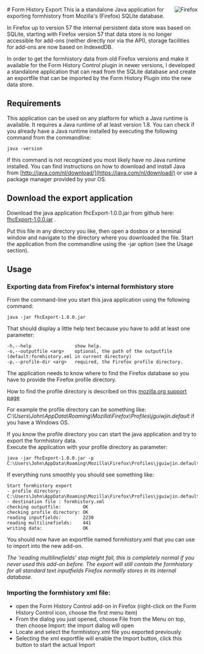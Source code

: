<img align="right" src="../img/firefox-logo.png" alt="Firefox" title="Firefox only">
# Form History Export
This ia a standalone Java application for exporting formhistory from Mozilla's (Firefox) SQLite database.

In Firefox up to version 57 the internal persistent data store was based on SQLite, starting with Firefox version 57 that
data store is no longer accessible for add-ons (neither directly nor via the API), storage facilities for add-ons are
now based on IndexedDB.

In order to get the formhistory data from old Firefox versions and make it available for the Form History Control plugin
in newer versions, I developed a standalone application that can read from the SQLite database and create an exportfile
that can be imported by the Form History Plugin into the new data store.


## Requirements
This application can be used on any platform for which a Java runtime is available. It requires a Java runtime of at least version 1.8.
You can check if you already have a Java runtime installed by executing the following command from the commandline:

    java -version

If this command is not recognized you most likely have no Java runtime installed.
You can find instructions on how to download and install Java from [http://java.com/nl/download/](https://java.com/nl/download/)
or use a package manager provided by your OS.

## Download the export application
Download the java application fhcExport-1.0.0.jar from github here: [fhcExport-1.0.0.jar](https://github.com/stephanmahieu/fhc-home/raw/master/downloads/fhcExport-1.0.0.jar) .

Put this file in any directory you like, then open a dosbox or a terminal window and navigate to the directory where you downloaded the file.
Start the application from the commandline using the -jar option (see the Usage section).

## Usage

### Exporting data from Firefox's internal formhistory store
From the command-line you start this java application using the following command:

    java -jar fhcExport-1.0.0.jar

That should display a little help text because you have to add at least one parameter:

    -h,--help                show help.
    -o,--outputfile <arg>    optional, the path of the outputfile (default:formhistory.xml in current directory)
    -p,--profile-dir <arg>   required, the Firefox profile directory.


The application needs to know where to find the Firefox database so you have to provide the Firefox profile directory.

How to find the profile directory is described on this [mozilla.org support page](https://support.mozilla.org/en-US/kb/profiles-where-firefox-stores-user-data)

For example the profile directory can be something like: _C:\Users\John\AppData\Roaming\Mozilla\Firefox\Profiles\jguiwjin.default_ if you have a Windows OS.

If you know the profile directory you can start the java application and try to export the formhistory data.  
Execute the application with your profile directory as parameter:

    java -jar fhcExport-1.0.0.jar -p C:\Users\John\AppData\Roaming\Mozilla\Firefox\Profiles\jguiwjin.default

If everything runs smoothly you should see something like:

    Start formhistory export
    - profile directory: C:\Users\John\AppData\Roaming\Mozilla\Firefox\Profiles\jguiwjin.default/
    - destination file : formhistory.xml
    checking outputfile:        OK
    checking profile directory: OK
    reading inputfields:        2230
    reading multilinefields:    441
    writing data:               OK

You should now have an exportfile named formhistory.xml that you can use to import into the new add-on.

_The 'reading multilinefields' step might fail, this is completely normal if you never used this add-on before.
The export will still contain the formhistory for all standard text inputfields Firefox normally stores in its internal database._

### Importing the formhistory xml file:

* open the Form History Control add-on in Firefox (right-click on the Form History Control icon, choose the first menu item)
* From the dialog you just opened, choose File from the Menu on top, then choose Import: the import dialog will open
* Locate and select the formhistory.xml file you exported previously
* Selecting the xml exportfile will enable the Import button, click this button to start the actual Import